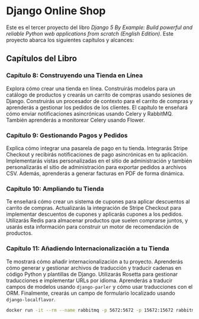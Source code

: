 # Django Online Shop

Este es el tercer proyecto del libro *Django 5 By Example: Build powerful and reliable Python web applications from scratch (English Edition)*. Este proyecto abarca los siguientes capítulos y alcances:

## Capítulos del Libro

### Capítulo 8: Construyendo una Tienda en Línea
Explora cómo crear una tienda en línea. Construirás modelos para un catálogo de productos y crearás un carrito de compras usando sesiones de Django. Construirás un procesador de contexto para el carrito de compras y aprenderás a gestionar los pedidos de los clientes. El capítulo te enseñará cómo enviar notificaciones asincrónicas usando Celery y RabbitMQ. También aprenderás a monitorear Celery usando Flower.

### Capítulo 9: Gestionando Pagos y Pedidos
Explica cómo integrar una pasarela de pago en tu tienda. Integrarás Stripe Checkout y recibirás notificaciones de pago asincrónicas en tu aplicación. Implementarás vistas personalizadas en el sitio de administración y también personalizarás el sitio de administración para exportar pedidos a archivos CSV. Además, aprenderás a generar facturas en PDF de forma dinámica.

### Capítulo 10: Ampliando tu Tienda
Te enseñará cómo crear un sistema de cupones para aplicar descuentos al carrito de compras. Actualizarás la integración de Stripe Checkout para implementar descuentos de cupones y aplicarás cupones a los pedidos. Utilizarás Redis para almacenar productos que suelen comprarse juntos, y usarás esta información para construir un motor de recomendación de productos.

### Capítulo 11: Añadiendo Internacionalización a tu Tienda
Te mostrará cómo añadir internacionalización a tu proyecto. Aprenderás cómo generar y gestionar archivos de traducción y traducir cadenas en código Python y plantillas de Django. Utilizarás Rosetta para gestionar traducciones e implementar URLs por idioma. Aprenderás a traducir campos de modelos usando `django-parler` y cómo usar traducciones con el ORM. Finalmente, crearás un campo de formulario localizado usando `django-localflavor`.


```bash
docker run -it --rm --name rabbitmq -p 5672:5672 -p 15672:15672 rabbitmq:3.13.1-management
```

```bash